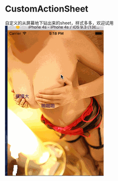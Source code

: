 # CustomActionSheet
自定义的从屏幕地下钻出来的sheet，样式多多，欢迎试用
![](https://github.com/Easyzhan/CustomActionSheet/blob/master/dongxiao.gif)
